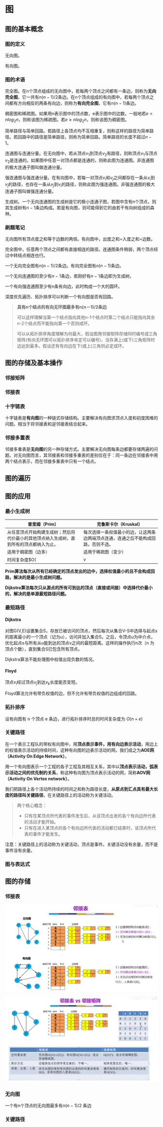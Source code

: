 # 图

## 图的基本概念

### 图的定义

无向图。

有向图。

### 图的术语

完全图。在n个顶点组成的无向图中，若每两个顶点之间都有一条边，则称为**无向完全图**，它一共有$n(n-1)/2$条边。在n个顶点组成的有向图中，若每两个顶点之间都有方向相反的两条有向边，则称为**有向完全图**，它有$n(n-1)$条边。

稠密图和稀疏图。如果用n表示图中的顶点数，e表示图中的边数。一般地若$e < nlog_2 n$，则称该图为稀疏图。若$e \geq nlog_2 n$，则称该图为稠密图。

简单路径与简单回路。若路径上各顶点均不互相重复，则称这样的路径为简单路径。若回路中的路径是简单路径，则称为简单回路。简单路径的长度不超过$n-1$。

连通图与连通分量。在无向图中，若从顶点$v_1$到顶点$v_2$有路径，则称顶点$v_1$与顶点$v_2$是连通的。如果图中任意一对顶点都是连通的，则称此图为连通图。非连通图的极大连通子图叫做连通分量。

强连通图与强连通分量。在有向图中，若每一对顶点$v_i$和$v_j$之间都存在一条从$v_i$到$v_j$的路径，也存在一条从$v_j$到$v_i$的路径，则称此图为强连通图。非强连通图的极大连通子图叫做强连通分量。

生成树。一个无向连通图的生成树是它的极小连通子图，若图中含有n个顶点，则其生成树有$n-1$条边构成。若是有向图，则可能得到它的由若干有向树组成的森林。



### 刷题笔记

无向图所有顶点度之和等于边数的两倍。有向图中，出度之和=入度之和=边数。

完全图中，任意两个顶点之间都有直接相连的路径。连通图条件稍弱，两个顶点经过中转结点相连也行。

一个无向完全图有$n(n-1)/2$条边。有向完全图有$n(n-1)$条边。

一个无向连通图的至少有$n-1$条边，若刚好有$n-1$条边即为生成树。

一个有向强连通图至少有n条有向边，此时构成一个大的圆环。

深度优先遍历、拓扑排序可以判断一个有向图是否有回路。



> **具有n个结点的有向无环图最多有n(n－1)/2条边**
>
> 可以这样理解当第一个结点指向其他n-1个结点时第二个结点只能指向其余n-2个结点而不能指向第一个否则成环。
>
> 可以从拓扑排序角度理解为何最大，假设图用邻接矩阵存储同时编号成三角矩阵(有向无环图可以拓扑排序肯定可以编号)，当存满上(或下)三角矩阵时边达到最多。假设还有有向边在下(或上)三角则必定成环。

## 图的存储及基本操作

### 邻接矩阵



### 邻接表



### 十字链表

十字链表是**有向图**的一种链式存储结构。主要解决有向图求顶点入度和初度困难的问题。相当于将邻接表和逆邻接表结合起来。

### 邻接多重表

邻接多重表是**无向图**的另一种存储方式。主要解决无向图每条边都要存储两遍的问题。对无向图而言，其邻接表和邻接多重表的差别仅在于：同一条边在邻接表中用两个结点表示，而在邻接多重表中只有一个结点。



## 图的遍历



## 图的应用

### 最小生成树



| 普里姆（Prim）                                               | 克鲁斯卡尔（Kruskal）                                        |
| ------------------------------------------------------------ | ------------------------------------------------------------ |
| 从任意顶点开始构建生成树；然后将代价最小的其他顶点纳入生成树，直到所有的顶点都纳入为止。 | 每次选择一条权值最小的边，让这两条边两端顶点连通，连通之后不能构成回路，否则不选。 |
| 适用于稠密图（边多）                                         | 适用于稀疏图（变少）                                         |
| 时间复杂度$O(|v|^2)$                                         | 时间复杂度$O(|E|log|E|)$                                     |

**Prim算法每次从所有已经确定的顶点发出的边中，选择权值最小的且不会构成回路，解决的是最小生成树问题。**

**Dijkstra算法每次只从源点的所有可到达的顶点（直接或间接）中选择代价最小的，解决的是单源最短路径问题。**

### 最短路径

#### Dijkstra

对图G(V,E)设置集合S，存放已被访问的顶点，然后每次从集合V-S中选择与起点s的距离最小的一个顶点（记为u），访问并加入集合S。之后，令顶点u为中介点，优化起点s与所有从u能到达的顶点v之间的最短距离。这样的操作执行n次（n 为顶点个数），直到集合S已包含所有顶点。

Dijkstra算法不能处理图中权值出现负数的情况。



#### Floyd

顶点$v_i$经过顶点$v_j$到达$v_k$长度能否变短。

Floyd算法允许有带负权值的边，但不允许有带负权值的边组成的回路。

### 拓扑排序

设有向图有 n 个顶点 e 条边，进行拓扑排序时总的时间复杂度为 $O(n + e)$ 

### 关键路径

在一个表示工程队的带权有向图中，用**顶点表示事件，用有向边表示活动**，用边上的权值表示活动的持续时间，这种有向图的边表示活动的网，我们成之为**AOE网（Activity On Edge Network）**。

用一个有向图表示一个工程的各子工程及其相互关系，其中以**顶点表示活动，弧表示活动之间的优先制约关系**，称这种有向图为顶点表示活动的网，简称**AOV网（Activity On Vertex network）**。

我们把路径上各个活动所持续的时间之和称为路径长度，**从原点到汇点具有最大长度的路径叫关键路径**，在关键路径上的活动称为关键活动。

> 两个核心概念：
>
> * 只有在某顶点所代表的事件发生后，从该顶点出发的各个有向边所代表的活动才能开始。
> * 只有在进入某顶点的各个有向边所代表的活动都已结束时，该顶点所代表的事件才能发生。

注意：关键路径上的活动称为关键活动，顶点是事件。关键活动没有余量，而不是事件没有余量。





### 图与表达式







## 图的存储



### 邻接表

![image-20210907213732444](assets/%E5%9B%BE/image-20210907213732444.png)





![image-20210907214144281](assets/%E5%9B%BE/image-20210907214144281.png)





### 无向图

一个有n个顶点的无向图最多有$n(n-1)/2$ 条边

### 关键路径

> 





